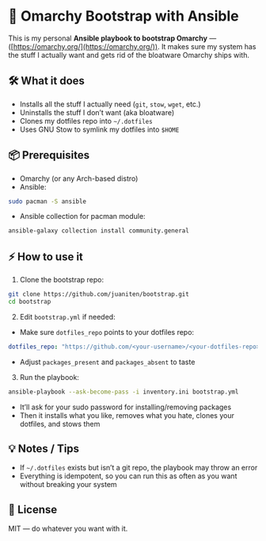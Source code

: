 
# 🚀 Omarchy Bootstrap with Ansible

This is my personal **Ansible playbook to bootstrap Omarchy** — ([https://omarchy.org/](https://omarchy.org/)). It makes sure my system has the stuff I actually want and gets rid of the bloatware Omarchy ships with.

## 🛠️ What it does

* Installs all the stuff I actually need (`git`, `stow`, `wget`, etc.)
* Uninstalls the stuff I don’t want (aka bloatware)
* Clones my dotfiles repo into `~/.dotfiles`
* Uses GNU Stow to symlink my dotfiles into `$HOME`

## 📦 Prerequisites

* Omarchy (or any Arch-based distro)
* Ansible:

```bash
sudo pacman -S ansible
```

* Ansible collection for pacman module:

```bash
ansible-galaxy collection install community.general
```

## ⚡ How to use it

1. Clone the bootstrap repo:

```bash
git clone https://github.com/juaniten/bootstrap.git
cd bootstrap
```

2. Edit `bootstrap.yml` if needed:

* Make sure `dotfiles_repo` points to your dotfiles repo:

```yaml
dotfiles_repo: "https://github.com/<your-username>/<your-dotfiles-repo>.git"
```

* Adjust `packages_present` and `packages_absent` to taste

3. Run the playbook:

```bash
ansible-playbook --ask-become-pass -i inventory.ini bootstrap.yml
```

* It’ll ask for your sudo password for installing/removing packages
* Then it installs what you like, removes what you hate, clones your dotfiles, and stows them

## 💡 Notes / Tips

* If `~/.dotfiles` exists but isn’t a git repo, the playbook may throw an error
* Everything is idempotent, so you can run this as often as you want without breaking your system

## 📜 License

MIT — do whatever you want with it.
